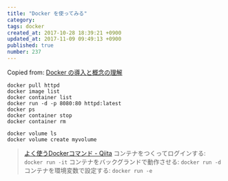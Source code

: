 ```yaml
---
title: "Docker を使ってみる"
category: 
tags: docker
created_at: 2017-10-28 18:39:21 +0900
updated_at: 2017-11-09 09:49:13 +0900
published: true
number: 237
---
```


Copied from: [Docker の導入と概念の理解](/posts/233)

```
docker pull httpd
docker image list
docker container list
docker run -d -p 8080:80 httpd:latest
docker ps
docker container stop
docker container rm
```

```
docker volume ls
docker volume create myvolume
```

> [よく使うDockerコマンド - Qiita](https://qiita.com/noralife/items/18301143c20cc5172c56)
> コンテナをつくってログインする: `docker run -it`
> コンテナをバックグランドで動作させる: `docker run -d`
> コンテナを環境変数で設定する: `docker run -e`


